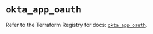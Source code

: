 # `okta_app_oauth`

Refer to the Terraform Registry for docs: [`okta_app_oauth`](https://registry.terraform.io/providers/okta/okta/4.16.0/docs/resources/app_oauth).
